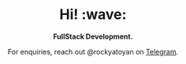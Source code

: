 <h1 align='center'> Hi! :wave:</h1>
<p align='center'>
  <strong>
    FullStack Development.
  </strong>
</p>
<p align='center'>For enquiries, reach out @rockyatoyan on <a href="https://t.me/rockyatoyan">Telegram</a>.</p>
